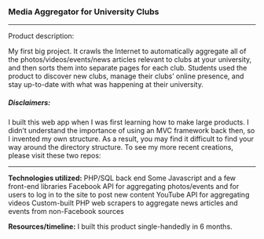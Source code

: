 ### Media Aggregator for University Clubs
<hr/>


Product description:
<p>My first big project. It crawls the Internet to automatically aggregate all of the photos/videos/events/news articles relevant to clubs at your university, and then sorts them into separate pages for each club. Students used the product to discover new clubs, manage their clubs’ online presence, and stay up-to-date with what was happening at their university.</p>

##### Disclaimers:
I built this web app when I was first learning how to make large products. I didn’t understand the importance of using an MVC framework back then, so I invented my own structure. As a result, you may find it difficult to find your way around the directory structure. To see my more recent creations, please visit these two repos:
<hr/>



<b>Technologies utilized:</b>
PHP/SQL back end
Some Javascript and a few front-end libraries
Facebook API for aggregating photos/events and for users to log in to the site to post new content
YouTube API for aggregating videos
Custom-built PHP web scrapers to aggregate news articles and events from non-Facebook sources

<b>Resources/timeline:</b> I built this product single-handedly in 6 months.
